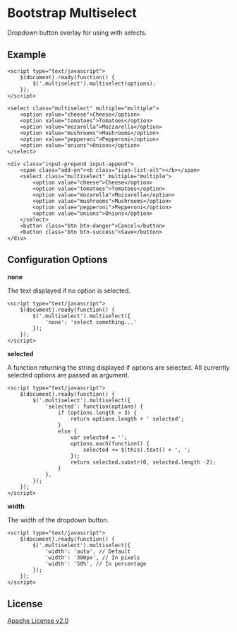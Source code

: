 # Bootstrap Multiselect

Dropdown button overlay for using with selects.

## Example

	<script type="text/javascript">
		$(document).ready(function() {
			$('.multiselect').multiselect(options);
		});
	</script>
	
	<select class="multiselect" multiple="multiple">
		<option value="cheese">Cheese</option>
		<option value="tomatoes">Tomatoes</option>
		<option value="mozarella">Mozzarella</option>
		<option value="mushrooms">Mushrooms</option>
		<option value="pepperoni">Pepperoni</option>
		<option value="onions">Onions</option>
	</select>
	
	<div class="input-prepend input-append">
		<span class="add-on"><b class="icon-list-alt"></b></span>
		<select class="multiselect" multiple="multiple">
			<option value="cheese">Cheese</option>
			<option value="tomatoes">Tomatoes</option>
			<option value="mozarella">Mozzarella</option>
			<option value="mushrooms">Mushrooms</option>
			<option value="pepperoni">Pepperoni</option>
			<option value="onions">Onions</option>
		</select>
		<button class="btn btn-danger">Cancel</button>
		<button class="btn btn-success">Save</button>
	</div>
	
## Configuration Options

**none**

The text displayed if no option is selected.

	<script type="text/javascript">
		$(document).ready(function() {
			$('.multiselect').multiselect({
				'none': 'select something...'
			});
		});
	</script>
	
**selected**

A function returning the string displayed if options are selected. All currently selected options are passed as argument.

	<script type="text/javascript">
		$(document).ready(function() {
			$('.multiselect').multiselect({
				'selected': function(options) {
					if (options.length > 3) {
						return options.length + ' selected';
					}
					else {
						var selected = '';
						options.each(function() {
							selected += $(this).text() + ', ';
						});
						return selected.substr(0, selected.length -2);
					}
				},
			});
		});
	</script>
	
**width**

The width of the dropdown button.

	<script type="text/javascript">
		$(document).ready(function() {
			$('.multiselect').multiselect({
				'width': 'auto', // Default
				'width': '300px', // In pixels
				'width': '50%', // In percentage
			});
		});
	</script>
	
## License

[Apache License v2.0](http://www.apache.org/licenses/LICENSE-2.0)

